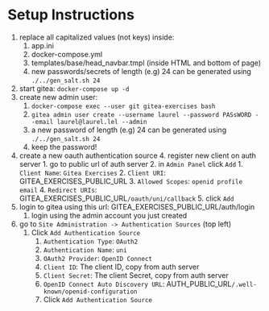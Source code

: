 # Setup Instructions

1. replace all capitalized values (not keys) inside:
    1. app.ini
    2. docker-compose.yml
    3. templates/base/head_navbar.tmpl (inside HTML and bottom of page)
    4. new passwords/secrets of length (e.g) 24 can be generated using `./../gen_salt.sh 24`
2. start gitea: `docker-compose up -d`
3. create new admin user:
    1. `docker-compose exec --user git gitea-exercises bash`
    2. `gitea admin user create --username laurel --password PASsWORD --email laurel@laurel.lel --admin`
    3. a new password of length (e.g) 24 can be generated using `./../gen_salt.sh 24`
    4. keep the password!
4. create a new oauth authentication source
    4. register new client on auth server
        1. go to public url of auth server
        2. in `Admin Panel` click `Add`
        1. `Client Name`: `Gitea Exercises`
        2. `Client URI`: GITEA_EXERCISES_PUBLIC_URL
        3. `Allowed Scopes`: `openid profile email`
        4. `Redirect URIs`: GITEA_EXERCISES_PUBLIC_URL`/oauth/uni/callback`
        5. click `Add`
5. login to gitea using this url: GITEA_EXERCISES_PUBLIC_URL/auth/login
    1. login using the admin account you just created
6. go to `Site Administration -> Authentication Sources` (top left)
    1. Click `Add Authentication Source`
        1. `Authentication Type`: `OAuth2`
        2. `Authentication Name`: `uni`
        3. `OAuth2 Provider`: `OpenID Connect`
        4. `Client ID`: The client ID, copy from auth server
        5. `Client Secret`: The client Secret, copy from auth server
        6. `OpenID Connect Auto Discovery URL`: AUTH_PUBLIC_URL`/.well-known/openid-configuration`
        7. Click `Add Authentication Source`
